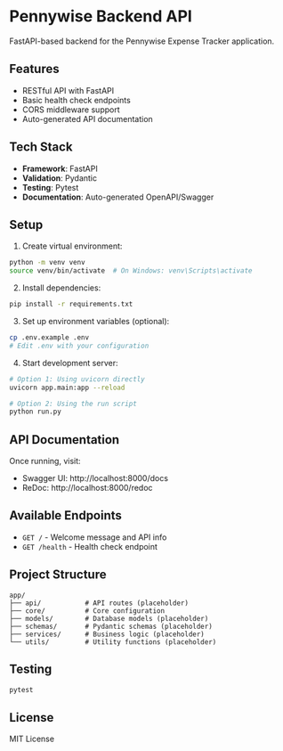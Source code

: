 # Pennywise Backend API

FastAPI-based backend for the Pennywise Expense Tracker application.

## Features

- RESTful API with FastAPI
- Basic health check endpoints
- CORS middleware support
- Auto-generated API documentation

## Tech Stack

- **Framework**: FastAPI
- **Validation**: Pydantic
- **Testing**: Pytest
- **Documentation**: Auto-generated OpenAPI/Swagger

## Setup

1. Create virtual environment:
```bash
python -m venv venv
source venv/bin/activate  # On Windows: venv\Scripts\activate
```

2. Install dependencies:
```bash
pip install -r requirements.txt
```

3. Set up environment variables (optional):
```bash
cp .env.example .env
# Edit .env with your configuration
```

4. Start development server:
```bash
# Option 1: Using uvicorn directly
uvicorn app.main:app --reload

# Option 2: Using the run script
python run.py
```

## API Documentation

Once running, visit:
- Swagger UI: http://localhost:8000/docs
- ReDoc: http://localhost:8000/redoc

## Available Endpoints

- `GET /` - Welcome message and API info
- `GET /health` - Health check endpoint

## Project Structure

```
app/
├── api/           # API routes (placeholder)
├── core/          # Core configuration
├── models/        # Database models (placeholder)
├── schemas/       # Pydantic schemas (placeholder)
├── services/      # Business logic (placeholder)
└── utils/         # Utility functions (placeholder)
```

## Testing

```bash
pytest
```

## License

MIT License 